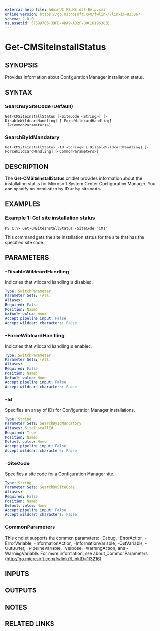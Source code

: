 ```yaml
---
external help file: AdminUI.PS.HS.dll-Help.xml
online version: https://go.microsoft.com/fwlink/?linkid=833867
schema: 2.0.0
ms.assetid: 5F699783-3BFE-4BA9-A82F-80C16196383B
---
```


# Get-CMSiteInstallStatus

## SYNOPSIS
Provides information about Configuration Manager installation status.

## SYNTAX

### SearchBySiteCode (Default)
```
Get-CMSiteInstallStatus [-SiteCode <String>] [-DisableWildcardHandling] [-ForceWildcardHandling]
 [<CommonParameters>]
```

### SearchByIdMandatory
```
Get-CMSiteInstallStatus -Id <String> [-DisableWildcardHandling] [-ForceWildcardHandling] [<CommonParameters>]
```

## DESCRIPTION
The **Get-CMSiteInstallStatus** cmdlet provides information about the installation status for Microsoft System Center Configuration Manager.
You can specify an installation by ID or by site code.

## EXAMPLES

### Example 1: Get site installation status
```
PS C:\> Get-CMSiteInstallStatus -SiteCode "CM1"
```

This command gets the site installation status for the site that has the specified site code.

## PARAMETERS

### -DisableWildcardHandling
Indicates that wildcard handling is disabled.

```yaml
Type: SwitchParameter
Parameter Sets: (All)
Aliases: 
Required: False
Position: Named
Default value: None
Accept pipeline input: False
Accept wildcard characters: False
```

### -ForceWildcardHandling
Indicates that wildcard handling is enabled.

```yaml
Type: SwitchParameter
Parameter Sets: (All)
Aliases: 
Required: False
Position: Named
Default value: None
Accept pipeline input: False
Accept wildcard characters: False
```

### -Id
Specifies an array of IDs for Configuration Manager installations.

```yaml
Type: String
Parameter Sets: SearchByIdMandatory
Aliases: SiteInstallId
Required: True
Position: Named
Default value: None
Accept pipeline input: False
Accept wildcard characters: False
```

### -SiteCode
Specifies a site code for a Configuration Manager site.

```yaml
Type: String
Parameter Sets: SearchBySiteCode
Aliases: 
Required: False
Position: Named
Default value: None
Accept pipeline input: False
Accept wildcard characters: False
```

### CommonParameters
This cmdlet supports the common parameters: -Debug, -ErrorAction, -ErrorVariable, -InformationAction, -InformationVariable, -OutVariable, -OutBuffer, -PipelineVariable, -Verbose, -WarningAction, and -WarningVariable. For more information, see about_CommonParameters (http://go.microsoft.com/fwlink/?LinkID=113216).

## INPUTS

## OUTPUTS

## NOTES

## RELATED LINKS


